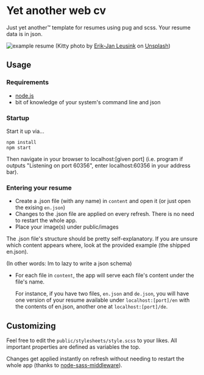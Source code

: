 # Yet another web cv

Just yet another™ template for resumes using pug and scss. Your resume data is in json.

![example resume](https://i.imgur.com/MYV9mpY.jpg)
(Kitty photo by [Erik-Jan Leusink](https://unsplash.com/photos/IbPxGLgJiMI?utm_source=unsplash&utm_medium=referral&utm_content=creditCopyText) on [Unsplash](https://unsplash.com/search/photos/cat?utm_source=unsplash&utm_medium=referral&utm_content=creditCopyText))
 
## Usage
 
### Requirements

* [node.js](https://nodejs.org/en/download/)
* bit of knowledge of your system's command line and json
 
### Startup
 
Start it up via...
```
npm install
npm start
```
Then navigate in your browser to localhost:[given port]
(i.e. program if outputs "Listening on port 60356", enter localhost:60356 in your address bar).
 
### Entering your resume

* Create a .json file (with any name) in ```content``` and open it (or just open the exising ```en.json```)  
* Changes to the .json file are applied on every refresh. There is no need to restart the whole app.
* Place your image(s) under public/images

The .json file's structure should be pretty self-explanatory. If you are unsure which content appears where, look at the provided example (the shipped en.json).

(In other words: Im to lazy to write a json schema)

* For each file in ```content```, the app will serve each file's content under the file's name.

    For instance, if you have two files, ```en.json``` and ```de.json```, you will have one version of your resume available under ```localhost:[port]/en``` with the contents of en.json, another one at ```localhost:[port]/de```.
 
 ## Customizing
 
 Feel free to edit the ```public/stylesheets/style.scss``` to your likes. All important properties are defined as variables the top.
 
 Changes get applied instantly on refresh without needing to restart the whole app (thanks to [node-sass-middleware](https://www.npmjs.com/package/node-sass-middleware)).  
 